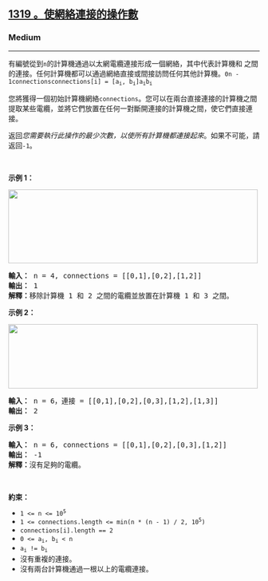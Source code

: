 <h2><a href="https://leetcode.com/problems/number-of-operations-to-make-network-connected/"><font style="vertical-align: inherit;"><font style="vertical-align: inherit;">1319 </font></font><font style="vertical-align: inherit;"><font style="vertical-align: inherit;">。</font></font><font style="vertical-align: inherit;"><font style="vertical-align: inherit;">使網絡連接的操作數</font></font></a></h2><h3>Medium</h3><hr><div><p><font style="vertical-align: inherit;"><font style="vertical-align: inherit;">有編號從</font><font style="vertical-align: inherit;">到</font></font><code>n</code><font style="vertical-align: inherit;"><font style="vertical-align: inherit;">的計算機</font><font style="vertical-align: inherit;">通過以太網電纜連接</font><font style="vertical-align: inherit;">形成一個網絡，其中代表計算機</font><font style="vertical-align: inherit;">和 之間</font><font style="vertical-align: inherit;">的連接</font><font style="vertical-align: inherit;">。</font><font style="vertical-align: inherit;">任何計算機都可以通過網絡直接或間接訪問任何其他計算機。</font></font><code>0</code><font style="vertical-align: inherit;"></font><code>n - 1</code><font style="vertical-align: inherit;"></font><code>connections</code><font style="vertical-align: inherit;"></font><code>connections[i] = [a<sub>i</sub>, b<sub>i</sub>]</code><font style="vertical-align: inherit;"></font><code>a<sub>i</sub></code><font style="vertical-align: inherit;"></font><code>b<sub>i</sub></code><font style="vertical-align: inherit;"></font></p>

<p><font style="vertical-align: inherit;"><font style="vertical-align: inherit;">您將獲得一個初始計算機網絡</font></font><code>connections</code><font style="vertical-align: inherit;"><font style="vertical-align: inherit;">。</font><font style="vertical-align: inherit;">您可以在兩台直接連接的計算機之間提取某些電纜，並將它們放置在任何一對斷開連接的計算機之間，使它們直接連接。</font></font></p>

<p><font style="vertical-align: inherit;"><font style="vertical-align: inherit;">返回</font></font><em><font style="vertical-align: inherit;"><font style="vertical-align: inherit;">您需要執行此操作的最少次數，以使所有計算機都連接起來</font></font></em><font style="vertical-align: inherit;"><font style="vertical-align: inherit;">。</font><font style="vertical-align: inherit;">如果不可能，請返回</font></font><code>-1</code><font style="vertical-align: inherit;"><font style="vertical-align: inherit;">。</font></font></p>

<p>&nbsp;</p>
<p><strong class="example"><font style="vertical-align: inherit;"><font style="vertical-align: inherit;">示例 1：</font></font></strong></p>
<img alt="" src="https://assets.leetcode.com/uploads/2020/01/02/sample_1_1677.png" style="width: 500px; height: 148px;">
<pre><strong><font style="vertical-align: inherit;"><font style="vertical-align: inherit;">輸入：</font></font></strong><font style="vertical-align: inherit;"><font style="vertical-align: inherit;"> n = 4, connections = [[0,1],[0,2],[1,2]]
</font></font><strong><font style="vertical-align: inherit;"><font style="vertical-align: inherit;">輸出：</font></font></strong><font style="vertical-align: inherit;"><font style="vertical-align: inherit;"> 1
</font></font><strong><font style="vertical-align: inherit;"><font style="vertical-align: inherit;">解釋：</font></font></strong><font style="vertical-align: inherit;"><font style="vertical-align: inherit;">移除計算機 1 和 2 之間的電纜並放置在計算機 1 和 3 之間。
</font></font></pre>

<p><strong class="example"><font style="vertical-align: inherit;"><font style="vertical-align: inherit;">示例 2：</font></font></strong></p>
<img alt="" src="https://assets.leetcode.com/uploads/2020/01/02/sample_2_1677.png" style="width: 500px; height: 129px;">
<pre><strong><font style="vertical-align: inherit;"><font style="vertical-align: inherit;">輸入：</font></font></strong><font style="vertical-align: inherit;"><font style="vertical-align: inherit;"> n = 6，連接 = [[0,1],[0,2],[0,3],[1,2],[1,3]]
</font></font><strong><font style="vertical-align: inherit;"><font style="vertical-align: inherit;">輸出：</font></font></strong><font style="vertical-align: inherit;"><font style="vertical-align: inherit;"> 2
</font></font></pre>

<p><strong class="example"><font style="vertical-align: inherit;"><font style="vertical-align: inherit;">示例 3：</font></font></strong></p>

<pre><strong><font style="vertical-align: inherit;"><font style="vertical-align: inherit;">輸入：</font></font></strong><font style="vertical-align: inherit;"><font style="vertical-align: inherit;"> n = 6, connections = [[0,1],[0,2],[0,3],[1,2]]
</font></font><strong><font style="vertical-align: inherit;"><font style="vertical-align: inherit;">輸出：</font></font></strong><font style="vertical-align: inherit;"><font style="vertical-align: inherit;"> -1
</font></font><strong><font style="vertical-align: inherit;"><font style="vertical-align: inherit;">解釋：</font></font></strong><font style="vertical-align: inherit;"><font style="vertical-align: inherit;">沒有足夠的電纜。
</font></font></pre>

<p>&nbsp;</p>
<p><strong><font style="vertical-align: inherit;"><font style="vertical-align: inherit;">約束：</font></font></strong></p>

<ul>
	<li><code>1 &lt;= n &lt;= 10<sup>5</sup></code></li>
	<li><code>1 &lt;= connections.length &lt;= min(n * (n - 1) / 2, 10<sup>5</sup>)</code></li>
	<li><code>connections[i].length == 2</code></li>
	<li><code>0 &lt;= a<sub>i</sub>, b<sub>i</sub> &lt; n</code></li>
	<li><code>a<sub>i</sub> != b<sub>i</sub></code></li>
	<li><font style="vertical-align: inherit;"><font style="vertical-align: inherit;">沒有重複的連接。</font></font></li>
	<li><font style="vertical-align: inherit;"><font style="vertical-align: inherit;">沒有兩台計算機通過一根以上的電纜連接。</font></font></li>
</ul>
</div>